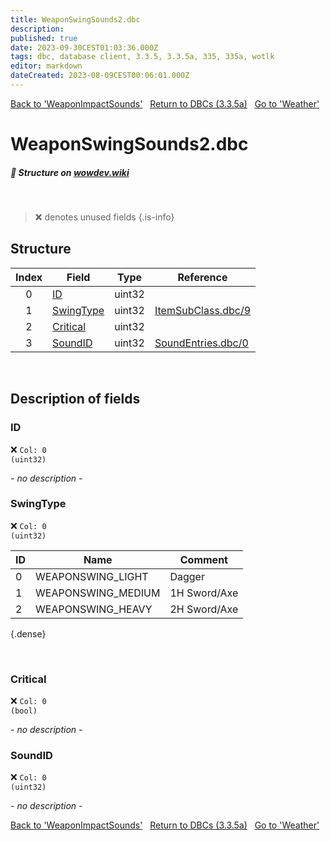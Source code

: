 ```yaml
---
title: WeaponSwingSounds2.dbc
description:
published: true
date: 2023-09-30CEST01:03:36.000Z
tags: dbc, database client, 3.3.5, 3.3.5a, 335, 335a, wotlk
editor: markdown
dateCreated: 2023-08-09CEST00:06:01.000Z
---
```

<a href="https://trinitycore.info/files/DBC/335/weaponimpactsounds" class="mt-5 v-btn v-btn--depressed v-btn--flat v-btn--outlined theme--light v-size--default darkblue--text text--lighten-3"><span class="v-btn__content"><i aria-hidden="true" class="v-icon notranslate v-icon--left mdi mdi-arrow-left theme--light"></i><span>Back to 'WeaponImpactSounds'</span></span></a>&nbsp;&nbsp;&nbsp;<a href="https://trinitycore.info/files/DBC/335/DBC" class="mt-5 v-btn v-btn--depressed v-btn--flat v-btn--outlined theme--light v-size--default darkblue--text text--lighten-3"><span class="v-btn__content"><i aria-hidden="true" class="v-icon notranslate v-icon--left mdi mdi-home-outline theme--light"></i><span>Return to DBCs (3.3.5a)</span></span></a>&nbsp;&nbsp;&nbsp;<a href="https://trinitycore.info/files/DBC/335/weather" class="mt-5 v-btn v-btn--depressed v-btn--flat v-btn--outlined theme--light v-size--default darkblue--text text--lighten-3"><span class="v-btn__content"><span>Go to 'Weather'</span><i aria-hidden="true" class="v-icon notranslate v-icon--right mdi mdi-arrow-right theme--light"></i></span></a>

# WeaponSwingSounds2.dbc
##### :pencil: Structure on [wowdev.wiki](https://wowdev.wiki/DB/WeaponSwingSounds2)
&nbsp;

> :x: denotes unused fields
{.is-info}


## Structure

| Index | Field | Type | Reference |
| :---: | --- | :---: | --- |
| 0 | [ID](#id-alt) | uint32 |  |
| 1 | [SwingType](#weight) | uint32 | [ItemSubClass.dbc/9](/files/DBC/335/itemsubclass#weaponswingsize) |
| 2 | [Critical](#critical) | uint32 |  |
| 3 | [SoundID](#soundid) | uint32 | [SoundEntries.dbc/0](/files/DBC/335/soundentries#id-alt) |
&nbsp;
## Description of fields

### ID <!-- {#id-alt} -->
:x: <code>Col: 0 (uint32)</code>

*- no description -*
&nbsp;

### SwingType
:x: <code>Col: 0 (uint32)</code>

| ID | Name | Comment |
|----|------|---------|
| 0 | WEAPONSWING_LIGHT | Dagger |
| 1 | WEAPONSWING_MEDIUM | 1H Sword/Axe |
| 2 | WEAPONSWING_HEAVY | 2H Sword/Axe |
{.dense}

&nbsp;

### Critical
:x: <code>Col: 0 (bool)</code>

*- no description -*
&nbsp;

### SoundID
:x: <code>Col: 0 (uint32)</code>

*- no description -*
&nbsp;

<a href="https://trinitycore.info/files/DBC/335/weaponimpactsounds" class="mt-5 v-btn v-btn--depressed v-btn--flat v-btn--outlined theme--light v-size--default darkblue--text text--lighten-3"><span class="v-btn__content"><i aria-hidden="true" class="v-icon notranslate v-icon--left mdi mdi-arrow-left theme--light"></i><span>Back to 'WeaponImpactSounds'</span></span></a>&nbsp;&nbsp;&nbsp;<a href="https://trinitycore.info/files/DBC/335/DBC" class="mt-5 v-btn v-btn--depressed v-btn--flat v-btn--outlined theme--light v-size--default darkblue--text text--lighten-3"><span class="v-btn__content"><i aria-hidden="true" class="v-icon notranslate v-icon--left mdi mdi-home-outline theme--light"></i><span>Return to DBCs (3.3.5a)</span></span></a>&nbsp;&nbsp;&nbsp;<a href="https://trinitycore.info/files/DBC/335/weather" class="mt-5 v-btn v-btn--depressed v-btn--flat v-btn--outlined theme--light v-size--default darkblue--text text--lighten-3"><span class="v-btn__content"><span>Go to 'Weather'</span><i aria-hidden="true" class="v-icon notranslate v-icon--right mdi mdi-arrow-right theme--light"></i></span></a>
